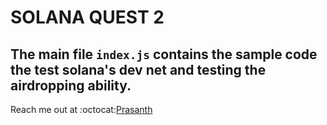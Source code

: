 # SOLANA QUEST 2
## The main file `index.js` contains the sample code the test solana's dev net and testing the airdropping ability.
Reach me out at :octocat:[Prasanth](https://github.com/ptech12)